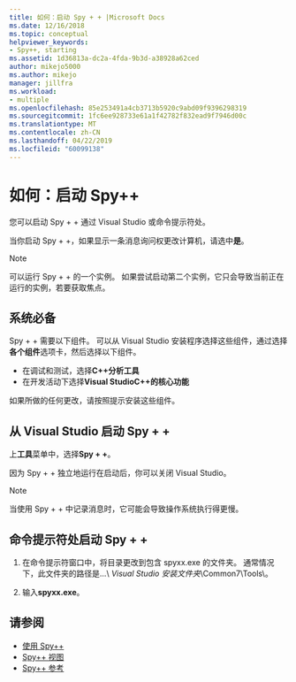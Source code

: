 ```yaml
---
title: 如何：启动 Spy + + |Microsoft Docs
ms.date: 12/16/2018
ms.topic: conceptual
helpviewer_keywords:
- Spy++, starting
ms.assetid: 1d36813a-dc2a-4fda-9b3d-a38928a62ced
author: mikejo5000
ms.author: mikejo
manager: jillfra
ms.workload:
- multiple
ms.openlocfilehash: 85e253491a4cb3713b5920c9abd09f9396298319
ms.sourcegitcommit: 1fc6ee928733e61a1f42782f832ead9f7946d00c
ms.translationtype: MT
ms.contentlocale: zh-CN
ms.lasthandoff: 04/22/2019
ms.locfileid: "60099138"
---
```

# <a name="how-to-start-spy"></a>如何：启动 Spy++

您可以启动 Spy + + 通过 Visual Studio 或命令提示符处。

 当你启动 Spy + +，如果显示一条消息询问权更改计算机，请选中**是**。

> [!NOTE]
>  可以运行 Spy + + 的一个实例。 如果尝试启动第二个实例，它只会导致当前正在运行的实例，若要获取焦点。

## <a name="prerequisites"></a>系统必备

Spy + + 需要以下组件。 可以从 Visual Studio 安装程序选择这些组件，通过选择**各个组件**选项卡，然后选择以下组件。

* 在调试和测试，选择**C++分析工具**
* 在开发活动下选择**Visual StudioC++的核心功能**

如果所做的任何更改，请按照提示安装这些组件。

## <a name="start-spy-from-visual-studio"></a>从 Visual Studio 启动 Spy + +

上**工具**菜单中，选择**Spy + +**。

因为 Spy + + 独立地运行在启动后，你可以关闭 Visual Studio。

> [!NOTE]
>  当使用 Spy + + 中记录消息时，它可能会导致操作系统执行得更慢。

## <a name="start-spy-at-a-command-prompt"></a>命令提示符处启动 Spy + +

1. 在命令提示符窗口中，将目录更改到包含 spyxx.exe 的文件夹。 通常情况下，此文件夹的路径是...\\ *Visual Studio 安装文件夹*\Common7\Tools\\。

2. 输入**spyxx.exe**。

## <a name="see-also"></a>请参阅
- [使用 Spy++](../debugger/using-spy-increment.md)
- [Spy++ 视图](../debugger/spy-increment-views.md)
- [Spy++ 参考](../debugger/spy-increment-reference.md)